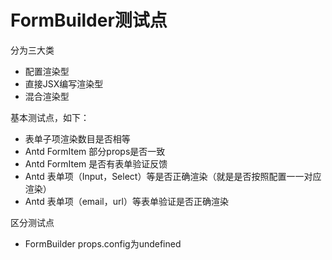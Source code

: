 # FormBuilder测试点

分为三大类

- 配置渲染型
- 直接JSX编写渲染型
- 混合渲染型

基本测试点，如下：

- 表单子项渲染数目是否相等
- Antd FormItem 部分props是否一致
- Antd FormItem 是否有表单验证反馈
- Antd 表单项（Input，Select）等是否正确渲染（就是是否按照配置一一对应渲染）
- Antd 表单项（email，url）等表单验证是否正确渲染

区分测试点

- FormBuilder props.config为undefined